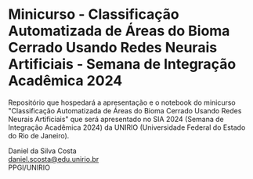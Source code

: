 # Minicurso - Classificação Automatizada de Áreas do Bioma Cerrado Usando Redes Neurais Artificiais - Semana de Integração Acadêmica 2024

Repositório que hospedará a apresentação e o notebook do minicurso "Classificação Automatizada de Áreas do Bioma Cerrado Usando Redes Neurais Artificiais" que será apresentado no SIA 2024 (Semana de Integração Acadêmica 2024) da UNIRIO (Universidade Federal do Estado do Rio de Janeiro).

Daniel da Silva Costa
</br>
daniel.scosta@edu.unirio.br
</br>
PPGI/UNIRIO
